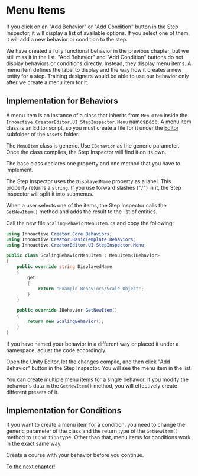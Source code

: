 # Menu Items

If you click on an "Add Behavior" or "Add Condition" button in the Step Inspector, it will display a list of available options. If you select one of them, it will add a new behavior or condition to the step.

We have created a fully functional behavior in the previous chapter, but we still miss it in the list. "Add Behavior" and "Add Condition" buttons do not display behaviors or conditions directly. Instead, they display menu items. A menu item defines the label to display and the way how it creates a new entity for a step. Training designers would be able to use our behavior only after we create a menu item for it.

## Implementation for Behaviors

A menu item is an instance of a class that inherits from `MenuItem` inside the `Innoactive.CreatorEditor.UI.StepInspector.Menu` namespace. A menu item class is an Editor script, so you must create a file for it under the [Editor](https://docs.unity3d.com/Manual/SpecialFolders.html) subfolder of the `Assets` folder. 

The `MenuItem` class is generic. Use `IBehavior` as the generic parameter. Once the class compiles, the Step Inspector will find it on its own.

The base class declares one property and one method that you have to implement. 

The Step Inspector uses the `DisplayedName` property as a label. This property returns a `string`. If you use forward slashes ("`/`") in it, the Step Inspector will split it into submenus.

When a user selects one of the items, the Step Inspector calls the `GetNewItem()` method and adds the result to the list of entities.

Call the new file `ScalingBehaviorMenuItem.cs` and copy the following:

```csharp
using Innoactive.Creator.Core.Behaviors;
using Innoactive.Creator.BasicTemplate.Behaviors;
using Innoactive.CreatorEditor.UI.StepInspector.Menu;

public class ScalingBehaviorMenuItem : MenuItem<IBehavior>
{
    public override string DisplayedName 
    {
        get 
        { 
            return "Example Behaviors/Scale Object"; 
        } 
    }

    public override IBehavior GetNewItem()
    {
        return new ScalingBehavior();
    }
}
```

If you have named your behavior in a different way or placed it under a namespace, adjust the code accordingly.

Open the Unity Editor, let the changes compile, and then click "Add Behavior" button in the Step Inspector. You will see the menu item in the list.

You can create multiple menu items for a single behavior. If you modify the behavior's data in the `GetNewItem()` method, you will effectively create different presets of it.

## Implementation for Conditions

If you want to create a menu item for a condition, you need to change the generic parameter of the class and the return type of the `GetNewItem()` method to `ICondition` type. Other than that, menu items for conditions work in the exact same way.

Create a course with your behavior before you continue.

[To the next chapter!](07-run-a-course.md)